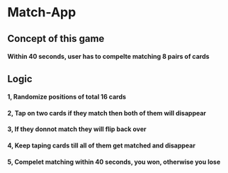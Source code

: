 # Match-App
## Concept of this game
#### Within 40 seconds, user has to compelte matching 8 pairs of cards
## Logic
#### 1, Randomize positions of total 16 cards
#### 2, Tap on two cards if they match then both of them will disappear
#### 3, If they donnot match they will flip back over
#### 4, Keep taping cards till all of them get matched and disappear
#### 5, Compelet matching within 40 seconds, you won, otherwise you lose

